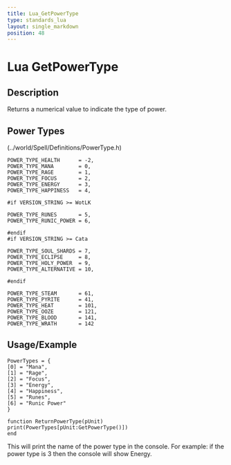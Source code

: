 ```yaml
---
title: Lua_GetPowerType
type: standards_lua
layout: single_markdown
position: 48
---
```


# Lua GetPowerType

## Description

Returns a numerical value to indicate the type of power.

## Power Types 

(../world/Spell/Definitions/PowerType.h)

```
POWER_TYPE_HEALTH      = -2,
POWER_TYPE_MANA        = 0,
POWER_TYPE_RAGE        = 1,
POWER_TYPE_FOCUS       = 2,
POWER_TYPE_ENERGY      = 3,
POWER_TYPE_HAPPINESS   = 4,

#if VERSION_STRING >= WotLK

POWER_TYPE_RUNES       = 5,
POWER_TYPE_RUNIC_POWER = 6,

#endif
#if VERSION_STRING >= Cata

POWER_TYPE_SOUL_SHARDS = 7,
POWER_TYPE_ECLIPSE     = 8,
POWER_TYPE_HOLY_POWER  = 9,
POWER_TYPE_ALTERNATIVE = 10,

#endif

POWER_TYPE_STEAM       = 61,
POWER_TYPE_PYRITE      = 41,
POWER_TYPE_HEAT        = 101,
POWER_TYPE_OOZE        = 121,
POWER_TYPE_BLOOD       = 141,
POWER_TYPE_WRATH       = 142
```

## Usage/Example

```
PowerTypes = {
[0] = "Mana", 
[1] = "Rage",
[2] = "Focus", 
[3] = "Energy", 
[4] = "Happiness",
[5] = "Runes",
[6] = "Runic Power"
}
 
function ReturnPowerType(pUnit)
print(PowerTypes[pUnit:GetPowerType()])
end
```

This will print the name of the power type in the console. For example: if the power type is 3 then the console will show Energy.
